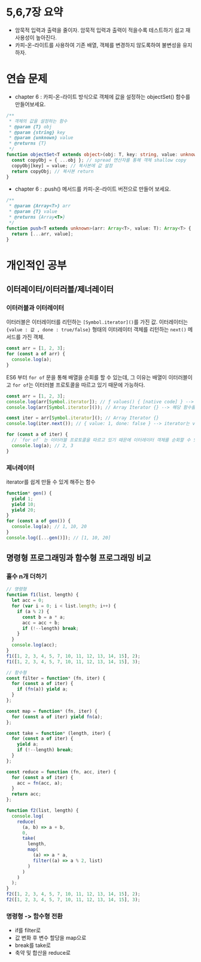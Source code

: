 # 5,6,7장 요약

- 암묵적 입력과 출력을 줄이자. 암묵적 입력과 출력이 적을수록 테스트하기 쉽고 재사용성이 높아진다.
- 카피-온-라이트를 사용하여 기존 배열, 객체를 변경하지 않도록하여 불변성을 유지하자.

# 연습 문제

- chapter 6 : 카피-온-라이트 방식으로 객체에 값을 설정하는 objectSet() 함수를 만들어보세요.

```typescript
/**
 * 객체의 값을 설정하는 함수
 * @param {T} obj
 * @param {string} key
 * @param {unknown} value
 * @returns {T}
 */
function objectSet<T extends object>(obj: T, key: string, value: unknown): T {
  const copyObj = { ...obj }; // spread 연산자를 통해 객체 shallow copy
  copyObj[key] = value; // 복사본에 값 설정
  return copyObj; // 복사본 return
}
```

- chapter 6 : .push() 메서드를 카피-온-라이트 버전으로 만들어 보세요.

```typescript
/**
 * @param {Array<T>} arr
 * @param {T} value
 * @returns {Array<T>}
 */
function push<T extends unknown>(arr: Array<T>, value: T): Array<T> {
  return [...arr, value];
}
```

# 개인적인 공부

## 이터레이터/이터러블/제너레이터

### 이터러블과 이터레이터

이터러블은 이터레이터를 리턴하는 `[Symbol.iterator]()`를 가진 값.
이터레이터는 `{value : 값 , done : true/false}` 형태의 이터레이터 객체를 리턴하는 `next()` 메서드를 가진 객체.

```javascript
const arr = [1, 2, 3];
for (const a of arr) {
  console.log(a);
}
```

ES6 부터 `for of` 문을 통해 배열을 순회를 할 수 있는데, 그 이유는 배열이 이터러블이고 `for of`는 이터러블 프로토콜을 따르고 있기 때문에 가능하다.

```javascript
const arr = [1, 2, 3];
console.log(arr[Symbol.iterator]); // ƒ values() { [native code] } --> array의 Symbol.iterator는 함수이고
console.log(arr[Symbol.iterator]()); // Array Iterator {} --> 해당 함수를 호출하면 iterator를 리턴한다.

const iter = arr[Symbol.iterator](); // Array Iterator {}
console.log(iter.next()); // { value: 1, done: false } --> iterator는 value, done property를 갖는 객체

for (const a of iter) {
  // `for of` 는 이터러블 프로토콜을 따르고 있기 때문에 이터레이터 객체를 순회할 수 있다.
  console.log(a); // 2, 3
}
```

### 제너레이터

iterator를 쉽게 만들 수 있게 해주는 함수

```javascript
function* gen() {
  yield 1;
  yield 10;
  yield 20;
}
for (const a of gen()) {
  console.log(a); // 1, 10, 20
}
console.log([...gen()]); // [1, 10, 20]
```

## 명령형 프로그래밍과 함수형 프로그래밍 비교

### 홀수 n개 더하기

```javascript
// 명령형
function f1(list, length) {
  let acc = 0;
  for (var i = 0; i < list.length; i++) {
    if (a % 2) {
      const b = a * a;
      acc = acc + b;
      if (!--length) break;
    }
  }
  console.log(acc);
}
f1([1, 2, 3, 4, 5, 7, 10, 11, 12, 13, 14, 15], 2);
f1([1, 2, 3, 4, 5, 7, 10, 11, 12, 13, 14, 15], 3);

// 함수형
const filter = function* (fn, iter) {
  for (const a of iter) {
    if (fn(a)) yield a;
  }
};

const map = function* (fn, iter) {
  for (const a of iter) yield fn(a);
};

const take = function* (length, iter) {
  for (const a of iter) {
    yield a;
    if (!--length) break;
  }
};

const reduce = function (fn, acc, iter) {
  for (const a of iter) {
    acc = fn(acc, a);
  }
  return acc;
};

function f2(list, length) {
  console.log(
    reduce(
      (a, b) => a + b,
      0,
      take(
        length,
        map(
          (a) => a * a,
          filter((a) => a % 2, list)
        )
      )
    )
  );
}
f2([1, 2, 3, 4, 5, 7, 10, 11, 12, 13, 14, 15], 2);
f2([1, 2, 3, 4, 5, 7, 10, 11, 12, 13, 14, 15], 3);
```

### 명령형 -> 함수형 전환

- if를 filter로
- 값 변화 후 변수 할당을 map으로
- break를 take로
- 축약 및 합산을 reduce로
